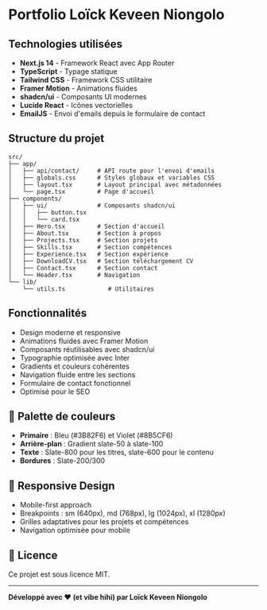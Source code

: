 # Portfolio Loïck Keveen Niongolo

## Technologies utilisées

- **Next.js 14** - Framework React avec App Router
- **TypeScript** - Typage statique
- **Tailwind CSS** - Framework CSS utilitaire
- **Framer Motion** - Animations fluides
- **shadcn/ui** - Composants UI modernes
- **Lucide React** - Icônes vectorielles
- **EmailJS** - Envoi d'emails depuis le formulaire de contact

## Structure du projet

```
src/
├── app/
│   ├── api/contact/     # API route pour l'envoi d'emails
│   ├── globals.css      # Styles globaux et variables CSS
│   ├── layout.tsx       # Layout principal avec métadonnées
│   └── page.tsx         # Page d'accueil
├── components/
│   ├── ui/              # Composants shadcn/ui
│   │   ├── button.tsx
│   │   └── card.tsx
│   ├── Hero.tsx         # Section d'accueil
│   ├── About.tsx        # Section à propos
│   ├── Projects.tsx     # Section projets
│   ├── Skills.tsx       # Section compétences
│   ├── Experience.tsx   # Section expérience
│   ├── DownloadCV.tsx   # Section téléchargement CV
│   ├── Contact.tsx      # Section contact
│   └── Header.tsx       # Navigation
└── lib/
    └── utils.ts            # Utilitaires
```

## Fonctionnalités

- Design moderne et responsive
- Animations fluides avec Framer Motion
- Composants réutilisables avec shadcn/ui
- Typographie optimisée avec Inter
- Gradients et couleurs cohérentes
- Navigation fluide entre les sections
- Formulaire de contact fonctionnel
- Optimisé pour le SEO

## 🎨 Palette de couleurs

- **Primaire** : Bleu (#3B82F6) et Violet (#8B5CF6)
- **Arrière-plan** : Gradient slate-50 à slate-100
- **Texte** : Slate-800 pour les titres, slate-600 pour le contenu
- **Bordures** : Slate-200/300

## 📱 Responsive Design

- Mobile-first approach
- Breakpoints : sm (640px), md (768px), lg (1024px), xl (1280px)
- Grilles adaptatives pour les projets et compétences
- Navigation optimisée pour mobile

## 📄 Licence

Ce projet est sous licence MIT.

---

**Développé avec ❤️ (et vibe hihi) par Loïck Keveen Niongolo**
